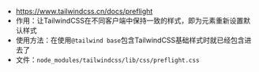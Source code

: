 - https://www.tailwindcss.cn/docs/preflight
- 作用：让TailwindCSS在不同客户端中保持一致的样式，即为元素重新设置默认样式
- 使用方法：在使用`@tailwind base`包含TailwindCSS基础样式时就已经包含进去了
- 文件：`node_modules/tailwindcss/lib/css/preflight.css`